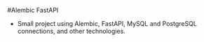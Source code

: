 #Alembic FastAPI

- Small project using Alembic, FastAPI, MySQL and PostgreSQL connections, and other technologies.